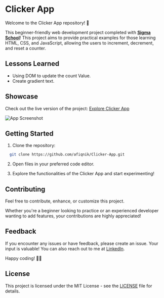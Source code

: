 
# Clicker App

Welcome to the Clicker App repository! 🚀

This beginner-friendly web development project completed with [**Sigma School**](https://www.linkedin.com/company/sigma-school/)! This project aims to provide practical examples for those learning HTML, CSS, and JavaScript, allowing the users to increment, decrement, and reset a counter.


## Lessons Learned

- Using DOM to update the count Value.
- Create gradient text.


## Showcase

Check out the live version of the project: [Explore Clicker App](https://afiqnik.github.io/Clicker-App/)

![App Screenshot](https://private-user-images.githubusercontent.com/117086130/295663154-3308f1fa-3ea7-491b-8f0e-9108acfe56a0.PNG?jwt=eyJhbGciOiJIUzI1NiIsInR5cCI6IkpXVCJ9.eyJpc3MiOiJnaXRodWIuY29tIiwiYXVkIjoicmF3LmdpdGh1YnVzZXJjb250ZW50LmNvbSIsImtleSI6ImtleTUiLCJleHAiOjE3MDU5NzE1NzksIm5iZiI6MTcwNTk3MTI3OSwicGF0aCI6Ii8xMTcwODYxMzAvMjk1NjYzMTU0LTMzMDhmMWZhLTNlYTctNDkxYi04ZjBlLTkxMDhhY2ZlNTZhMC5QTkc_WC1BbXotQWxnb3JpdGhtPUFXUzQtSE1BQy1TSEEyNTYmWC1BbXotQ3JlZGVudGlhbD1BS0lBVkNPRFlMU0E1M1BRSzRaQSUyRjIwMjQwMTIzJTJGdXMtZWFzdC0xJTJGczMlMkZhd3M0X3JlcXVlc3QmWC1BbXotRGF0ZT0yMDI0MDEyM1QwMDU0MzlaJlgtQW16LUV4cGlyZXM9MzAwJlgtQW16LVNpZ25hdHVyZT0xOTA5MmVjMmRmNmZmYTdlMGYyNTJmZTVhMzVkYTAxYTVlMmQwMzY5NDU1ODNlZWJkYjQ1NGFhZGY1NGYwZmI3JlgtQW16LVNpZ25lZEhlYWRlcnM9aG9zdCZhY3Rvcl9pZD0wJmtleV9pZD0wJnJlcG9faWQ9MCJ9.X3JdL9adAZ9Ld8joMTI-cDv8b8k9tJCdE6OJUS6pzRc)


## Getting Started

1. Clone the repository:

```bash
  git clone https://github.com/afiqnik/Clicker-App.git
```

2. Open files in your preferred code editor.

3. Explore the functionalities of the Clicker App and start experimenting!


## Contributing

Feel free to contribute, enhance, or customize this project.

Whether you're a beginner looking to practice or an experienced developer wanting to add features, your contributions are highly appreciated!


## Feedback

If you encounter any issues or have feedback, please create an issue. Your input is valuable! You can also reach out to me at [LinkedIn](https://www.linkedin.com/in/nik-muhammad-afiq/).

Happy coding! 🚀🌐


## License

This project is licensed under the MIT License - see the [LICENSE](https://choosealicense.com/licenses/mit/) file for details.
